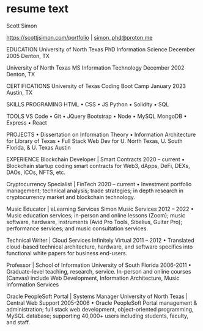 # resume text

Scott Simon

<https://scottjsimon.com/portfolio> | simon_phd@proton.me

EDUCATION
University of North Texas
PhD Information Science
December 2005 Denton, TX

University of North Texas
MS Information Technology
December 2002 Denton, TX

CERTIFICATIONS
University of Texas
Coding Boot Camp
January 2023 Austin, TX

SKILLS
PROGRAMING
HTML • CSS • JS
Python • Solidity • SQL

TOOLS
VS Code • Git • JQuery
Bootstrap • Node • MySQL MongoDB • Express • React

PROJECTS
• Dissertation on Information Theory
• Information Architecture for Library of Texas
• Full Stack Web Dev for U. North Texas, U. South Florida, & U. Texas Austin

EXPERIENCE
Blockchain Developer | Smart Contracts 2020 – current
• Blockchain startup coding smart contracts for Web3, dApps, DeFi, DEXs, DAOs, ICOs, NFTS, etc.

Cryptocurrency Specialist | FinTech 2020 – current
• Investment portfolio management; technical analysis; trade strategies; in depth research in cryptocurrency market and blockchain technology.

Music Educator | eLearning Services
Simon Music Services 2012 – 2022
• Music education services; in-person and online lessons (Zoom); music software, hardware, instruments (Avid Pro Tools, Sibelius, Guitar Pro); performance services; and music consultation services.

Technical Writer | Cloud Services
Infinitely Virtual 2011 – 2012
• Translated cloud-based technical architecture, hardware, and software specifics into functional white papers for business end-users.

Professor | School of Information
University of South Florida 2006-2011
• Graduate-level teaching, research, service. In-person and online courses (Canvas) include Web Development, Information Architecture, Music Information Services

Oracle PeopleSoft Portal | Systems Manager
University of North Texas | Central Web Support 2005-2006
• Oracle PeopleSoft Portal management & administration; full stack web development, object-oriented programming, MySQL database; supporting 40,000+ users including students, faculty, and staff.
